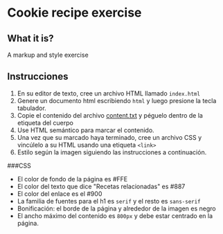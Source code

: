 # Cookie recipe exercise

## What it is?

A markup and style exercise

## Instrucciones

1. En su editor de texto, cree un archivo HTML llamado `index.html`
2. Genere un documento html escribiendo `html` y luego presione la tecla tabulador.
3. Copie el contenido del archivo [content.txt](./content.txt) y péguelo dentro de la etiqueta del cuerpo
4. Use HTML semántico para marcar el contenido.
5. Una vez que su marcado haya terminado, cree un archivo CSS y vincúlelo a su HTML usando una etiqueta `<link>`
6. Estilo según la imagen siguiendo las instrucciones a continuación.

###CSS

- El color de fondo de la página es #FFE
- El color del texto que dice "Recetas relacionadas" es #887
- El color del enlace es el #900
- La familia de fuentes para el h1 es `serif` y el resto es `sans-serif`
- Bonificación: el borde de la página y alrededor de la imagen es negro
- El ancho máximo del contenido es `800px` y debe estar centrado en la página. 
